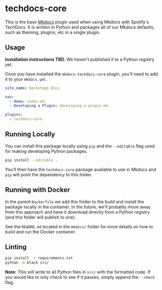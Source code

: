 # techdocs-core

This is the base [Mkdocs](https://mkdocs.org) plugin used when using Mkdocs with Spotify's TechDocs. It is written in Python and packages all of our Mkdocs defaults, such as theming, plugins, etc in a single plugin.

## Usage

**Installation instructions TBD.** We haven't published it to a Python registry yet.

Once you have installed the `mkdocs-techdocs-core` plugin, you'll need to add it to your `mkdocs.yml`.

```yaml
site_name: Backstage Docs

nav:
  - Home: index.md
  - Developing a Plugin: developing-a-plugin.md

plugins:
  - techdocs-core
```

## Running Locally

You can install this package locally using `pip` and the `--editable` flag used for making developing Python packages.

```bash
pip install --editable .
```

You'll then have the `techdocs-core` package available to use in Mkdocs and `pip` will point the dependency to this folder.

## Running with Docker

In the parent `Dockerfile` we add this folder to the build and install the package locally in the container. In the future, we'll probably move away from this approach and have it download directly from a Python registry (and this folder will publish to one).

See the `README.md` located in the `mkdocs/` folder for more details on how to build and run the Docker container.

## Linting

```bash
pip install -r requirements.txt
python -m black src/
```

**Note:** This will write to all Python files in `src/` with the formatted code. If you would like to only check to see if it passes, simply append the `--check` flag.
